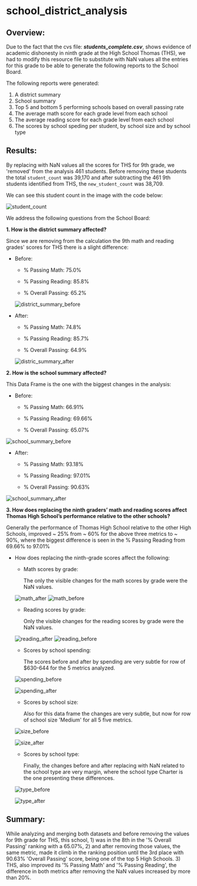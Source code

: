 # school_district_analysis

## Overview:

Due to the fact that the cvs file: ***students_complete.csv***, shows evidence of academic dishonesty in ninth grade at the High School Thomas (THS), we had to modify this resource file to substitute with NaN values all the entries for this grade to be able to generate the following reports to the School Board.

The following reports were generated: 

  1. A district summary
  2. School summary
  3. Top 5 and bottom 5 performing schools based on overall passing rate
  4. The average math score for each grade level from each school
  5. The average reading score for each grade level from each school
  6. The scores by school speding per student, by school size and by school type

## Results:

By replacing with NaN values all the scores for THS for 9th grade, we 'removed' from the analysis 461 students. Before removing these students the total ```student_count``` was 39,170 and after subtracting the 461 9th students identified from THS, the ```new_student_count``` was 38,709.

We can see this student count in the image with the code below:

![student_count](https://user-images.githubusercontent.com/78564912/136856224-f6a375c7-cec3-453e-aa14-7cf008f4abce.png)

We address the following questions from the School Board:

**1. How is the district summary affected?**

  Since we are removing from the calculation the 9th math and reading grades' scores for THS there is a slight difference:
  
  - Before:
    
    - % Passing Math: 75.0%
    
    - % Passing Reading: 85.8%
    
    - % Overall Passing: 65.2%
    
    ![district_summary_before](https://user-images.githubusercontent.com/78564912/136855909-b4ee6992-2367-4176-acf6-8e91d550742d.png)
    
  
  - After:
      
    - % Passing Math: 74.8%
    
    - % Passing Reading: 85.7%
    
    - % Overall Passing: 64.9%
    
    ![distric_summary_after](https://user-images.githubusercontent.com/78564912/136855919-bae2bef9-a50b-4728-8327-f6d661f6f6e4.png)

**2. How is the school summary affected?**

This Data Frame is the one with the biggest changes in the analysis:

  - Before:
    
    - % Passing Math: 66.91%
    
    - % Passing Reading: 69.66%
    
    - % Overall Passing: 65.07%
  
  ![school_summary_before](https://user-images.githubusercontent.com/78564912/136864981-d0cedc1f-b74f-41a5-8a22-b0f9b9eca32f.png)

  - After:
      
    - % Passing Math: 93.18%
    
    - % Passing Reading: 97.01%
    
    - % Overall Passing: 90.63%

  ![school_summary_after](https://user-images.githubusercontent.com/78564912/136864990-ff3b344c-ee91-44a8-ad9e-87d7167b080a.png)

**3. How does replacing the ninth graders’ math and reading scores affect Thomas High School’s performance relative to the other schools?**

Generally the performance of Thomas High School relative to the other High Schools, improved ~ 25% from ~ 60% for the above three metrics to ~ 90%, where the biggest difference is seen in the % Passing Reading from 69.66% to 97.01%

- How does replacing the ninth-grade scores affect the following:
  
  -  Math scores by grade:
     
     The only the visible changes for the math scores by grade were the NaN values.

    ![math_after](https://user-images.githubusercontent.com/78564912/136866164-9d9d0bcd-53a4-4d2a-b16f-8704b2d2bd43.png)   ![math_before](https://user-images.githubusercontent.com/78564912/136866175-57c3883a-df82-44e9-8fd0-66934fb1256d.png)
    
  -  Reading scores by grade:
     
     Only the visible changes for the reading scores by grade were the NaN values.
 
    ![reading_after](https://user-images.githubusercontent.com/78564912/136866259-9975170f-791f-4f25-bbc0-2f8620c6c9e9.png)   ![reading_before](https://user-images.githubusercontent.com/78564912/136866277-40496000-84c0-40d8-9891-f4872843c358.png)

  -  Scores by school spending:
  
     The scores before and after by spending are very subtle for row of $630-644 for the 5 metrics analyzed.
    
    ![spending_before](https://user-images.githubusercontent.com/78564912/136866434-eb3069c3-d441-4175-a5c5-c38724f1fd12.png)
    
    ![spending_after](https://user-images.githubusercontent.com/78564912/136866413-3eb73b44-b0d8-448a-83fb-63b3911ceee8.png)

  -  Scores by school size:
     
     Also for this data frame the changes are very subtle, but now for row of school size 'Medium' for all 5 five metrics.
  
    ![size_before](https://user-images.githubusercontent.com/78564912/136866457-183d6c8f-5b06-4f64-99c2-eaae53660ce3.png)

    ![size_after](https://user-images.githubusercontent.com/78564912/136866476-3a437eed-29b8-4a89-8379-2a3ce6f507f4.png)


  -  Scores by school type:
     
     Finally, the changes before and after replacing with NaN related to the school type are very margin, where the school type Charter   is the one presenting these differences.
 
    ![type_before](https://user-images.githubusercontent.com/78564912/136866568-e7222193-c534-42dd-afbf-412c98252432.png)
    
    ![type_after](https://user-images.githubusercontent.com/78564912/136866581-dbfbaa79-bfda-48f7-9c71-8122a5bc6528.png)

## Summary:

While analyzing and merging both datasets and before removing the values for 9th grade for THS, this school, 1) was in the 8th in the '% Overall Passing' ranking with a 65.07%, 2) and after removing those values, the same metric, made it climb in the ranking position until the 3rd place with 90.63% 'Overall Passing' score, being one of the top 5 High Schools. 3) THS, also improved its '% Passing Math' and '% Passing Reading', the difference in both metrics after removing the NaN values increased by more than 20%.
